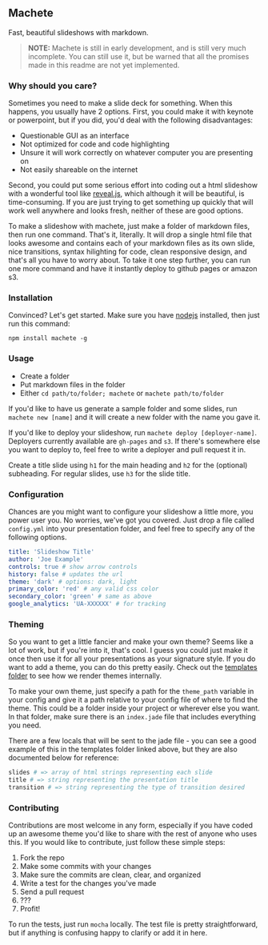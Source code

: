 Machete
-------

Fast, beautiful slideshows with markdown.

> **NOTE:** Machete is still in early development, and is still very much incomplete. You can still use it, but be warned that all the promises made in this readme are not yet implemented.


### Why should you care?

Sometimes you need to make a slide deck for something. When this happens, you usually have 2 options. First, you could make it with keynote or powerpoint, but if you did, you'd deal with the following disadvantages:

- Questionable GUI as an interface
- Not optimized for code and code highlighting
- Unsure it will work correctly on whatever computer you are presenting on
- Not easily shareable on the internet

Second, you could put some serious effort into coding out a html slideshow with a wonderful tool like [reveal.js](https://github.com/hakimel/reveal.js), which although it will be beautiful, is time-consuming. If you are just trying to get something up quickly that will work well anywhere and looks fresh, neither of these are good options.

To make a slideshow with machete, just make a folder of markdown files, then run one command. That's it, literally. It will drop a single html file that looks awesome and contains each of your markdown files as its own slide, nice transitions, syntax hilighting for code, clean responsive design, and that's all you have to worry about. To take it one step further, you can run one more command and have it instantly deploy to github pages or amazon s3.

### Installation

Convinced? Let's get started. Make sure you have [nodejs](http://nodejs.org) installed, then just run this command:

`npm install machete -g`

### Usage

- Create a folder
- Put markdown files in the folder
- Either `cd path/to/folder; machete` or `machete path/to/folder`

If you'd like to have us generate a sample folder and some slides, run `machete new [name]` and it will create a new folder with the name you gave it.

If you'd like to deploy your slideshow, run `machete deploy [deployer-name]`. Deployers currently available are `gh-pages` and `s3`. If there's somewhere else you want to deploy to, feel free to write a deployer and pull request it in.

Create a title slide using `h1` for the main heading and `h2` for the (optional) subheading. For regular slides, use `h3` for the slide title.

### Configuration

Chances are you might want to configure your slideshow a little more, you power user you. No worries, we've got you covered. Just drop a file called `config.yml` into your presentation folder, and feel free to specify any of the following options.

```yaml
title: 'Slideshow Title'
author: 'Joe Example'
controls: true # show arrow controls
history: false # updates the url
theme: 'dark' # options: dark, light
primary_color: 'red' # any valid css color
secondary_color: 'green' # same as above
google_analytics: 'UA-XXXXXX' # for tracking
```

### Theming

So you want to get a little fancier and make your own theme? Seems like a lot of work, but if you're into it, that's cool. I guess you could just make it once then use it for all your presentations as your signature style. If you do want to add a theme, you can do this pretty easily. Check out the [templates folder](#) to see how we render themes internally.

To make your own theme, just specify a path for the `theme_path` variable in your config and give it a path relative to your config file of where to find the theme. This could be a folder inside your project or wherever else you want. In that folder, make sure there is an `index.jade` file that includes everything you need.

There are a few locals that will be sent to the jade file - you can see a good example of this in the templates folder linked above, but they are also documented below for reference:

```ruby
slides # => array of html strings representing each slide
title # => string representing the presentation title
transition # => string representing the type of transition desired
```

### Contributing

Contributions are most welcome in any form, especially if you have coded up an awesome theme you'd like to share with the rest of anyone who uses this. If you would like to contribute, just follow these simple steps:

1. Fork the repo
2. Make some commits with your changes
3. Make sure the commits are clean, clear, and organized
4. Write a test for the changes you've made
5. Send a pull request
6. ???
7. Profit!

To run the tests, just run `mocha` locally. The test file is pretty straightforward, but if anything is confusing happy to clarify or add it in here.
